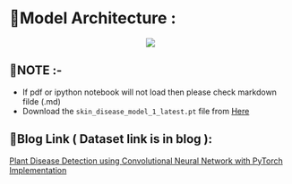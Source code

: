 # 🌟Model Architecture :
<center><img src ="model.JPG"></center>

## 🌟NOTE :-
* If pdf or ipython notebook will not load then please check markdown filde (.md)
* Download the `skin_disease_model_1_latest.pt` file from [Here]()

## 🌟Blog Link ( Dataset link is in blog ):
<a href="https://medium.com/analytics-vidhya/plant-disease-detection-using-convolutional-neural-networks-and-pytorch-87c00c54c88f" target="_blank">Plant Disease Detection using Convolutional Neural Network with PyTorch Implementation</a>
